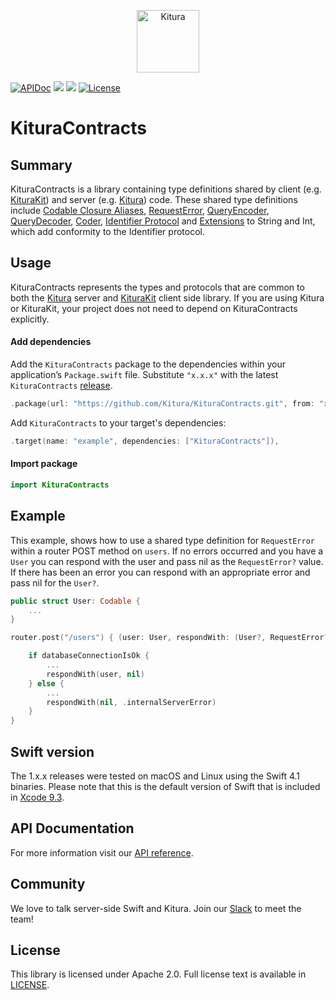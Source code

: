 <p align="center">
<a href="https://www.kitura.io/">
<img src="https://raw.githubusercontent.com/Kitura/Kitura/master/Sources/Kitura/resources/kitura-bird.svg?sanitize=true" height="100" alt="Kitura">
</a>
</p>


[![APIDoc](https://img.shields.io/badge/apidoc-KituraContracts-1FBCE4.svg?style=flat)](https://kitura.github.io/KituraContracts/index.html)
[![](https://img.shields.io/endpoint?url=https%3A%2F%2Fswiftpackageindex.com%2Fapi%2Fpackages%2FKitura%2FKituraContracts%2Fbadge%3Ftype%3Dswift-versions)](https://swiftpackageindex.com/Kitura/KituraContracts)
[![](https://img.shields.io/endpoint?url=https%3A%2F%2Fswiftpackageindex.com%2Fapi%2Fpackages%2FKitura%2FKituraContracts%2Fbadge%3Ftype%3Dplatforms)](https://swiftpackageindex.com/Kitura/KituraContracts)
[![License](https://img.shields.io/badge/License-Apache_2.0-blue.svg)](https://opensource.org/licenses/Apache-2.0)


# KituraContracts

## Summary

KituraContracts is a library containing type definitions shared by client (e.g. [KituraKit](https://kitura.github.io/KituraKit/)) and server (e.g. [Kitura](https://kitura.github.io/Kitura)) code. These shared type definitions include [Codable Closure Aliases](https://kitura.github.io/KituraContracts/Typealiases.html), [RequestError](https://kitura.github.io/KituraContracts/Structs/RequestError.html), [QueryEncoder](https://kitura.github.io/KituraContracts/Classes/QueryEncoder.html), [QueryDecoder](https://kitura.github.io/KituraContracts/Classes/QueryDecoder.html), [Coder](https://kitura.github.io/KituraContracts/Classes/Coder.html), [Identifier Protocol](https://kitura.github.io/KituraContracts/Protocols/Identifier.html#/s:15KituraContracts10IdentifierP5valueSSv) and [Extensions](https://kitura.github.io/KituraContracts/Extensions.html#/s:SS) to String and Int, which add conformity to the Identifier protocol.

## Usage

KituraContracts represents the types and protocols that are common to both the [Kitura](https://github.com/Kitura/Kitura) server and [KituraKit](https://github.com/Kitura/KituraKit) client side library. If you are using Kitura or KituraKit, your project does not need to depend on KituraContracts explicitly.

#### Add dependencies

Add the `KituraContracts` package to the dependencies within your application’s `Package.swift` file. Substitute `"x.x.x"` with the latest `KituraContracts` [release](https://github.com/Kitura/KituraContracts/releases).

```swift
.package(url: "https://github.com/Kitura/KituraContracts.git", from: "x.x.x")
```

Add `KituraContracts` to your target's dependencies:

```swift
.target(name: "example", dependencies: ["KituraContracts"]),
```

#### Import package

```swift
import KituraContracts
```

## Example

This example, shows how to use a shared type definition for `RequestError` within a router POST method on `users`. If no errors occurred and you have a `User` you can respond with the user and pass nil as the `RequestError?` value. If there has been an error you can respond with an appropriate error and pass nil for the `User?`.

````swift
public struct User: Codable {
    ...
}

router.post("/users") { (user: User, respondWith: (User?, RequestError?) -> Void) in

    if databaseConnectionIsOk {
        ...
        respondWith(user, nil)
    } else {
        ...
        respondWith(nil, .internalServerError)
    }
}
````

## Swift version

The 1.x.x releases were tested on macOS and Linux using the Swift 4.1 binaries. Please note that this is the default version of Swift that is included in [Xcode 9.3](https://developer.apple.com/xcode/).

## API Documentation
For more information visit our [API reference](https://kitura.github.io/KituraContracts/index.html).

## Community

We love to talk server-side Swift and Kitura. Join our [Slack](http://swift-at-ibm-slack.mybluemix.net/) to meet the team!

## License

This library is licensed under Apache 2.0. Full license text is available in [LICENSE](https://github.com/Kitura/KituraContracts/blob/master/LICENSE).
